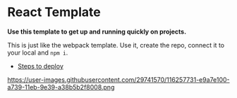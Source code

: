 # React Template

**Use this template to get up and running quickly on projects.**

This is just like the webpack template. Use it, create the repo, connect it to your local and `npm i`.

- [Steps to deploy](https://github.com/nss-nightclass-projects/REACT-Deployment-Netlify)

https://user-images.githubusercontent.com/29741570/116257731-e9a7e100-a739-11eb-9e39-a38b5b2f8008.png

